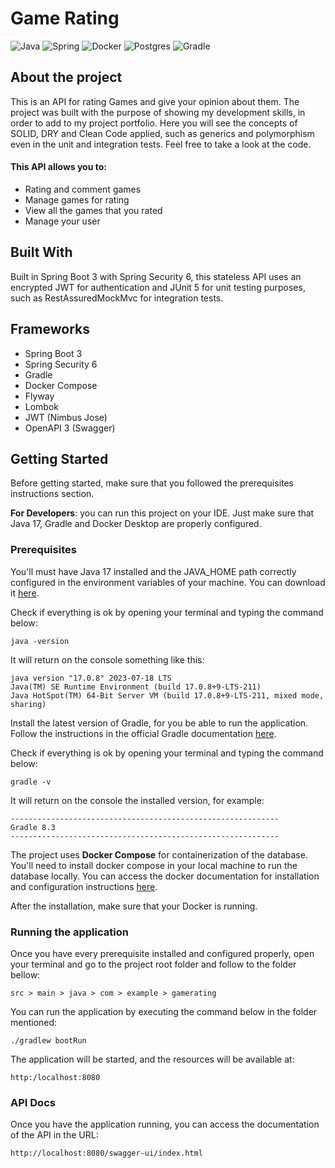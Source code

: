 # Game Rating

![Java](https://img.shields.io/badge/java_17-%23ED8B00.svg?style=for-the-badge&logo=openjdk&logoColor=white)
![Spring](https://img.shields.io/badge/spring_boot_3-%236DB33F.svg?style=for-the-badge&logo=springboot&logoColor=white)
![Docker](https://img.shields.io/badge/docker_compose-%230db7ed.svg?style=for-the-badge&logo=docker&logoColor=white)
![Postgres](https://img.shields.io/badge/postgresql-%23316192.svg?style=for-the-badge&logo=postgresql&logoColor=white)
![Gradle](https://img.shields.io/badge/Gradle-02303A.svg?style=for-the-badge&logo=Gradle&logoColor=white)

## About the project

This is an API for rating Games and give your opinion about them. The project was built with the purpose of showing my development skills, in order to add to my project portfolio.
Here you will see the concepts of SOLID, DRY and Clean Code applied, such as generics and polymorphism even in the unit and integration tests. Feel free to take a look at the code.

#### This API allows you to:

- Rating and comment games
- Manage games for rating
- View all the games that you rated
- Manage your user

## Built With

Built in Spring Boot 3 with Spring Security 6, this stateless API uses an encrypted JWT for authentication and JUnit 5 for unit testing purposes, 
such as RestAssuredMockMvc for integration tests.

## Frameworks

- Spring Boot 3
- Spring Security 6
- Gradle
- Docker Compose
- Flyway
- Lombok
- JWT (Nimbus Jose)
- OpenAPI 3 (Swagger)

## Getting Started

Before getting started, make sure that you followed the prerequisites instructions section.

**For Developers**: you can run this project on your IDE. 
Just make sure that Java 17, Gradle and Docker Desktop are properly configured.

### Prerequisites

You'll must have Java 17 installed and the JAVA_HOME path correctly configured in the environment variables of your machine.
You can download it [here](https://adoptium.net/temurin/releases/).

Check if everything is ok by opening your terminal and typing the command below:

```
java -version
```

It will return on the console something like this:

```
java version "17.0.8" 2023-07-18 LTS
Java(TM) SE Runtime Environment (build 17.0.8+9-LTS-211)
Java HotSpot(TM) 64-Bit Server VM (build 17.0.8+9-LTS-211, mixed mode, sharing)
```

Install the latest version of Gradle, for you be able to run the application. 
Follow the instructions in the official Gradle documentation [here](https://gradle.org/install/).

Check if everything is ok by opening your terminal and typing the command below:

```
gradle -v
```

It will return on the console the installed version, for example:

```
------------------------------------------------------------
Gradle 8.3
------------------------------------------------------------
```

The project uses **Docker Compose** for containerization of the database. You'll need to install docker compose in your local machine to run the database locally.
You can access the docker documentation for installation and configuration instructions [here](https://docs.docker.com/engine/install/).

After the installation, make sure that your Docker is running.

### Running the application

Once you have every prerequisite installed and configured properly, open your terminal and go to the project root folder and follow to the folder bellow: 

```
src > main > java > com > example > gamerating
```

You can run the application by executing the command below in the folder mentioned:

```
./gradlew bootRun
```

The application will be started, and the resources will be available at:

```
http:/localhost:8080
```

### API Docs

Once you have the application running, you can access the documentation of the API in the URL:

```
http://localhost:8080/swagger-ui/index.html
```
